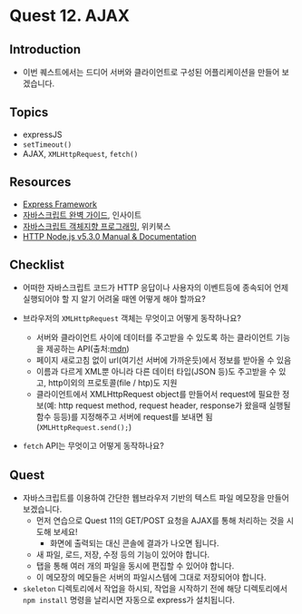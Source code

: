 # Quest 12. AJAX


## Introduction
* 이번 퀘스트에서는 드디어 서버와 클라이언트로 구성된 어플리케이션을 만들어 보겠습니다.

## Topics
* expressJS
* `setTimeout()`
* AJAX, `XMLHttpRequest`, `fetch()`

## Resources
* [Express Framework](http://expressjs.com/)
* [자바스크립트 완벽 가이드](http://www.yes24.com/24/Goods/8275120?Acode=101), 인사이트
* [자바스크립트 객체지향 프로그래밍](http://www.yes24.com/24/Goods/7276246?Acode=101), 위키북스
* [HTTP Node.js v5.3.0 Manual & Documentation](https://nodejs.org/api/http.html)

## Checklist
* 어떠한 자바스크립트 코드가 HTTP 응답이나 사용자의 이벤트등에 종속되어 언제 실행되어야 할 지 알기 어려울 때엔 어떻게 해야 할까요?

* 브라우저의 `XMLHttpRequest` 객체는 무엇이고 어떻게 동작하나요?
	* 서버와 클라이언트 사이에 데이터를 주고받을 수 있도록 하는 클라이언트 기능을 제공하는 API(출처:[mdn](https://developer.mozilla.org/en-US/docs/Web/API/XMLHttpRequest))
	* 페이지 새로고침 없이 url(여기선 서버에 가까운듯)에서 정보를 받아올 수 있음
	* 이름과 다르게 XML뿐 아니라 다른 데이터 타입(JSON 등)도 주고받을 수 있고, http이외의 프로토콜(file / htp)도 지원
	* 클라이언트에서 XMLHttpRequest object를 만들어서 request에 필요한 정보(예: http request method, request header, response가 왔을때 실행될 함수 등등)를 지정해주고 서버에 request를 보내면 됨(`XMLHttpRequest.send();`)
* `fetch` API는 무엇이고 어떻게 동작하나요?

## Quest
* 자바스크립트를 이용하여 간단한 웹브라우저 기반의 텍스트 파일 메모장을 만들어 보겠습니다.
  * 먼저 연습으로 Quest 11의 GET/POST 요청을 AJAX를 통해 처리하는 것을 시도해 보세요!
    * 화면에 출력되는 대신 콘솔에 결과가 나오면 됩니다.
  * 새 파일, 로드, 저장, 수정 등의 기능이 있어야 합니다.
  * 탭을 통해 여러 개의 파일을 동시에 편집할 수 있어야 합니다.
  * 이 메모장의 메모들은 서버의 파일시스템에 그대로 저장되어야 합니다.
* `skeleton` 디렉토리에서 작업을 하시되, 작업을 시작하기 전에 해당 디렉토리에서 `npm install` 명령을 날리시면 자동으로 express가 설치됩니다.
